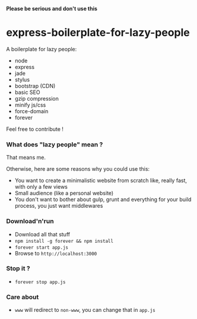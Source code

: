 **Please be serious and don't use this**

# express-boilerplate-for-lazy-people

A boilerplate for lazy people:

- node
- express
- jade
- stylus
- bootstrap (CDN)
- basic SEO
- gzip compression
- minify js/css
- force-domain
- forever

Feel free to contribute !

### What does "lazy people" mean ?

That means me.

Otherwise, here are some reasons why you could use this:

- You want to create a minimalistic website from scratch like, really fast, with only a few views
- Small audience (like a personal website)
- You don't want to bother about gulp, grunt and everything for your build process, you just want middlewares

### Download'n'run

- Download all that stuff
- `npm install -g forever && npm install`
- `forever start app.js`
- Browse to `http://localhost:3000`

### Stop it ?

- `forever stop app.js`

### Care about

- `www` will redirect to `non-www`, you can change that in `app.js`
